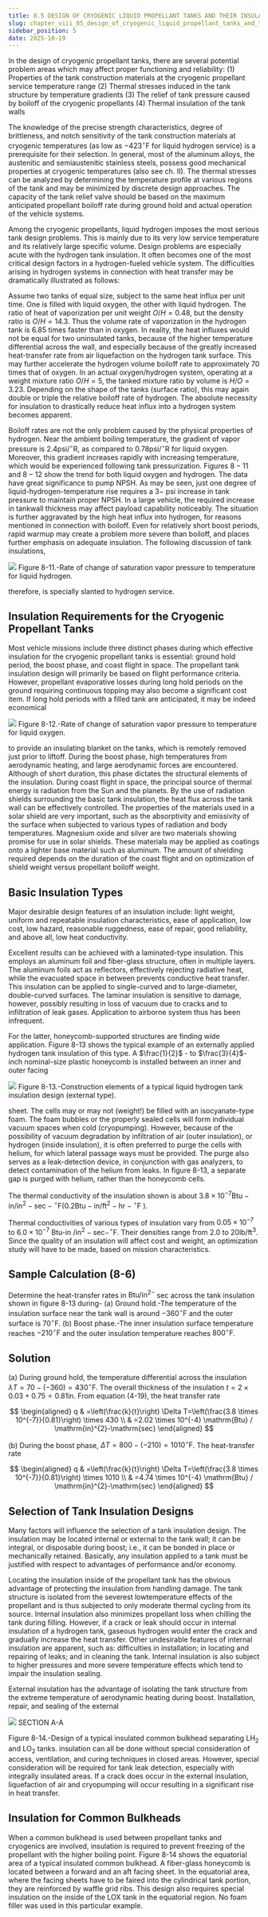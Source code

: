 ```yaml
---
title: 8.5 DESIGN OF CRYOGENIC LIQUID PROPELLANT TANKS AND THEIR INSULATION
slug: chapter_viii_85_design_of_cryogenic_liquid_propellant_tanks_and_their_insulation
sidebar_position: 5
date: 2025-10-19
---
```


In the design of cryogenic propellant tanks, there are several potential problem areas which may affect proper functioning and reliability:
(1) Properties of the tank construction materials at the cryogenic propellant service temperature range
(2) Thermal stresses induced in the tank structure by temperature gradients
(3) The relief of tank pressure caused by boiloff of the cryogenic propellants
(4) Thermal insulation of the tank walls

The knowledge of the precise strength characteristics, degree of brittleness, and notch sensitivity of the tank construction materials at cryogenic temperatures (as low as $-423^{\circ} \mathrm{F}$ for liquid hydrogen service) is a prerequisite for their selection. In general, most of the aluminum alloys, the austenitic and semiaustenitic stainless steels, possess good mechanical properties at cryogenic temperatures (also see ch. II). The thermal stresses can be analyzed by determining the temperature profile at various regions of the tank and may be minimized by discrete design approaches. The capacity of the tank relief valve should be based on the maximum anticipated propellant boiloff rate during ground hold and actual operation of the vehicle systems.

Among the cryogenic propellants, liquid hydrogen imposes the most serious tank design problems. This is mainly due to its very low service temperature and its relatively large specific volume. Design problems are especially
acute with the hydrogen tank insulation. It often becomes one of the most critical design factors in a hydrogen-fueled vehicle system. The difficulties arising in hydrogen systems in connection with heat transfer may be dramatically illustrated as follows:

Assume two tanks of equal size, subject to the same heat influx per unit time. One is filled with liquid oxygen, the other with liquid hydrogen. The ratio of heat of vaporization per unit weight $O / H=0.48$, but the density ratio is $O / H=14.3$. Thus the volume rate of vaporization in the hydrogen tank is 6.85 times faster than in oxygen. In reality, the heat influxes would not be equal for two uninsulated tanks, because of the higher temperature differential across the wall, and especially because of the greatly increased heat-transfer rate from air liquefaction on the hydrogen tank surface. This may further accelerate the hydrogen volume boiloff rate to approximately 70 times that of oxygen. In an actual oxygen/hydrogen system, operating at a weight mixture ratio $O / H=5$, the tanked mixture ratio by volume is $H / O=3.23$. Depending on the shape of the tanks (surface ratio), this may again double or triple the relative boiloff rate of hydrogen. The absolute necessity for insulation to drastically reduce heat influx into a hydrogen system becomes apparent.

Boiloff rates are not the only problem caused by the physical properties of hydrogen. Near the ambient boiling temperature, the gradient of vapor pressure is $2.4 \mathrm{psi} /{ }^{\circ} \mathrm{R}$, as compared to $0.78 \mathrm{psi} /{ }^{\circ} \mathrm{R}$ for liquid oxygen. Moreover, this gradient increases rapidly with increasing temperature, which would be experienced following tank pressurization. Figures $8-11$ and $8-12$ show the trend for both liquid oxygen and hydrogen. The data have great significance to pump NPSH. As may be seen, just one degree of liquid-hydrogen-temperature rise requires a $3-$ psi increase in tank pressure to maintain proper NPSH. In a large vehicle, the required increase in tankwall thickness may affect payload capability noticeably. The situation is further aggravated by the high heat influx into hydrogen, for reasons mentioned in connection with boiloff. Even for relatively short boost periods, rapid warmup may create a problem more severe than boiloff, and places further emphasis on adequate insulation. The following discussion of tank insulations,

![](/img/DLPRE/image_293.jpg)
Figure 8-11.-Rate of change of saturation vapor pressure to temperature for liquid hydrogen.

therefore, is specially slanted to hydrogen service.

## Insulation Requirements for the Cryogenic Propellant Tanks

Most vehicle missions include three distinct phases during which effective insulation for the cryogenic propellant tanks is essential: ground hold period, the boost phase, and coast flight in space. The propellant tank insulation design will primarily be based on flight performance criteria. However, propellant evaporative losses during long hold periods on the ground requiring continuous topping may also become a significant cost item. If long hold periods with a filled tank are anticipated, it may be indeed economical

![](/img/DLPRE/image_294.jpg)
Figure 8-12.-Rate of change of saturation vapor pressure to temperature for liquid oxygen.

to provide an insulating blanket on the tanks, which is remotely removed just prior to liftoff. During the boost phase, high temperatures from aerodynamic heating, and large aerodynamic forces are encountered. Although of short duration, this phase dictates the structural elements of the insulation. During coast flight in space, the principal source of thermal energy is radiation from the Sun and the planets. By the use of radiation shields surrounding the basic tank insulation, the heat flux across the tank wall can be effectively controlled. The properties of the materials used in a solar shield are very important, such as the absorptivity and emissivity of the surface when subjected to various types of radiation and body temperatures. Magnesium oxide and silver are two materials showing promise for use in solar shields. These materials may be applied as coatings onto a lighter base material such as aluminum. The amount of shielding required depends on the duration of the coast flight and on optimization of shield weight versus propellant boiloff weight.

## Basic Insulation Types

Major desirable design features of an insulation include: light weight, uniform and repeatable insulation characteristics, ease of application, low cost, low hazard, reasonable ruggedness, ease of repair, good reliability, and above all, low heat conductivity.

Excellent results can be achieved with a laminated-type insulation. This employs an aluminum foil and fiber-glass structure, often in multiple layers. The aluminum foils act as reflectors, effectively rejecting radiative heat, while the evacuated space in between prevents conductive heat transfer. This insulation can be applied to single-curved and to large-diameter, double-curved surfaces. The laminar insulation is sensitive to damage, however, possibly resulting in loss of vacuum due to cracks and to infiltration of leak gases. Application to airborne system thus has been infrequent.

For the latter, honeycomb-supported structures are finding wide application. Figure 8-13 shows the typical example of an externally applied hydrogen tank insulation of this type. A $\frac{1}{2}$ - to $\frac{3}{4}$-inch nominal-size plastic honeycomb is installed between an inner and outer facing

![](/img/DLPRE/image_295.jpg)
Figure 8-13.-Construction elements of a typical liquid hydrogen tank insulation design (external type).

sheet. The cells may or may not (weight!) be filled with an isocyanate-type foam. The foam bubbles or the properly sealed cells will form individual vacuum spaces when cold (cryopumping). However, because of the possibility of vacuum degradation by infiltration of air (outer insulation), or hydrogen (inside insulation), it is often preferred to purge the cells with helium, for which lateral passage ways must be provided. The purge also serves as a leak-detection device, in conjunction with gas analyzers, to detect contamination of the helium from leaks. In figure 8-13, a separate gap is purged with helium, rather than the honeycomb cells.

The thermal conductivity of the insulation shown is about $3.8 \times 10^{-7} \mathrm{Btu}-\mathrm{in} / \mathrm{in}^{2}-\mathrm{sec}-{ }^{\circ} \mathrm{F}(0.2 \mathrm{Btu}-\mathrm{in} / \mathrm{ft}^{2}-\mathrm{hr}-{ }^{\circ} \mathrm{F}$ ).

Thermal conductivities of various types of insulation vary from $0.05 \times 10^{-7}$ to $6.0 \times 10^{-7}$ Btu-in $/ \mathrm{in}^{2}-\mathrm{sec}-^{\circ} \mathrm{F}$. Their densities range from 2.0 to $20 \mathrm{lb} / \mathrm{ft}^{3}$. Since the quality of an insulation will affect cost and weight, an optimization study will have to be made, based on mission characteristics.

## Sample Calculation (8-6)

Determine the heat-transfer rates in $\mathrm{Btu} / \mathrm{in}^{2-}$ sec across the tank insulation shown in figure 8-13 during-
(a) Ground hold.-The temperature of the insulation surface near the tank wall is around $-360^{\circ} \mathrm{F}$ and the outer surface is $70^{\circ} \mathrm{F}$.
(b) Boost phase.-The inner insulation surface temperature reaches $-210^{\circ} \mathrm{F}$ and the outer insulation temperature reaches $800^{\circ} \mathrm{F}$.

## Solution

(a) During ground hold, the temperature differential across the insulation $\lambda T=70-(-360) =430^{\circ} \mathrm{F}$. The overall thickness of the insulation $t=2 \times 0.03+0.75=0.81 \mathrm{in}$. From equation (4-19), the heat transfer rate

$$
\begin{aligned}
q & =\left(\frac{k}{t}\right) \Delta T=\left(\frac{3.8 \times 10^{-7}}{0.81}\right) \times 430 \\
& =2.02 \times 10^{-4} \mathrm{Btu} / \mathrm{in}^{2}-\mathrm{sec}
\end{aligned}
$$

(b) During the boost phase, $\Delta T=800-(-210) =1010^{\circ} \mathrm{F}$. The heat-transfer rate

$$
\begin{aligned}
q & =\left(\frac{k}{t}\right) \Delta T=\left(\frac{3.8 \times 10^{-7}}{0.81}\right) \times 1010 \\
& =4.74 \times 10^{-4} \mathrm{Btu} / \mathrm{in}^{2}-\mathrm{sec}
\end{aligned}
$$

## Selection of Tank Insulation Designs

Many factors will influence the selection of a tank insulation design. The insulation may be located internal or external to the tank wall; it can be integral, or disposable during boost; i.e., it can be bonded in place or mechanically retained. Basically, any insulation applied to a tank must be justified with respect to advantages of performance and/or economy.

Locating the insulation inside of the propellant tank has the obvious advantage of protecting the insulation from handling damage. The tank structure is isolated from the severest lowtemperature effects of the propellant and is thus subjected to only moderate thermal cycling from its source. Internal insulation also minimizes propellant loss when chilling the tank during filling. However, if a crack or leak should occur in internal insulation of a hydrogen tank, gaseous hydrogen would enter the crack and gradually increase the heat transfer. Other undesirable features of internal insulation are apparent, such as: difficulties in installation; in locating and repairing of leaks; and in cleaning the tank. Internal insulation is also subject to higher pressures and more severe temperature effects which tend to impair the insulation sealing.

External insulation has the advantage of isolating the tank structure from the extreme temperature of aerodynamic heating during boost. Installation, repair, and sealing of the external

![](/img/DLPRE/image_296.jpg)
SECTION A-A

Figure 8-14.-Design of a typical insulated common bulkhead separating $\mathrm{LH}_{2}$ and $\mathrm{LO}_{2}$ tanks.
insulation can all be done without special consideration of access, ventilation, and curing techniques in closed areas. However, special consideration will be required for tank leak detection, especially with integrally insulated areas. If a crack does occur in the external insulation, liquefaction of air and cryopumping will occur resulting in a significant rise in heat transfer.

## Insulation for Common Bulkheads

When a common bulkhead is used between propellant tanks and cryogenics are involved, insulation is required to prevent freezing of the propellant with the higher boiling point. Figure 8-14 shows the equatorial area of a typical insulated common bulkhead. A fiber-glass honeycomb is located between a forward and an aft facing sheet. In the equatorial area, where the facing sheets have to be faired into the cylindrical tank portion, they are reinforced by waffle grid ribs. This design also requires special insulation on the inside of the LOX tank in the equatorial region. No foam filler was used in this particular example.